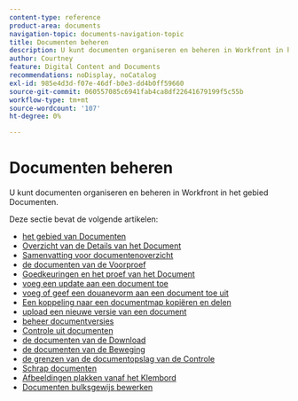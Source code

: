 ```yaml
---
content-type: reference
product-area: documents
navigation-topic: documents-navigation-topic
title: Documenten beheren
description: U kunt documenten organiseren en beheren in Workfront in het gebied Documenten.
author: Courtney
feature: Digital Content and Documents
recommendations: noDisplay, noCatalog
exl-id: 985e4d3d-f07e-46df-b0e3-dd4b0ff59660
source-git-commit: 060557085c6941fab4ca8df22641679199f5c55b
workflow-type: tm+mt
source-wordcount: '107'
ht-degree: 0%

---
```


# Documenten beheren

U kunt documenten organiseren en beheren in Workfront in het gebied Documenten.

Deze sectie bevat de volgende artikelen: &#x200B;

* [ het gebied van Documenten ](../../documents/managing-documents/documents-area.md)
* [ Overzicht van de Details van het Document ](../../documents/managing-documents/document-details-overview.md)
* [ Samenvatting voor documentenoverzicht ](../../documents/managing-documents/summary-for-documents.md)
* [ de documenten van de Voorproef ](../../documents/managing-documents/preview-documents.md)
* [ Goedkeuringen en het proef van het Document ](../../documents/managing-documents/document-approvals-and-proofing.md)
* [ voeg een update aan een document toe ](../../documents/managing-documents/add-update-documents.md)
* [ voeg of geef een douanevorm aan een document toe uit ](../../documents/managing-documents/add-custom-form-documents.md)
* [Een koppeling naar een documentmap kopiëren en delen](/help/quicksilver/documents/managing-documents/copy-a-doc-folder-url.md)
* [ upload een nieuwe versie van een document ](../../documents/managing-documents/upload-new-document-version.md)
* [ beheer documentversies ](../../documents/managing-documents/manage-document-versions.md)
* [ Controle uit documenten ](../../documents/managing-documents/check-out-documents.md)
* [ de documenten van de Download ](../../documents/managing-documents/download-documents.md)
* [ de documenten van de Beweging ](../../documents/managing-documents/move-documents.md)
* [ de grenzen van de documentopslag van de Controle ](../../documents/managing-documents/check-document-storage.md)
* [ Schrap documenten ](../../documents/managing-documents/delete-documents.md)
* [Afbeeldingen plakken vanaf het Klembord](../../documents/managing-documents/paste-image-clipboard.md)
* [Documenten bulksgewijs bewerken](/help/quicksilver/documents/managing-documents/bulk-edit-documents.md)
